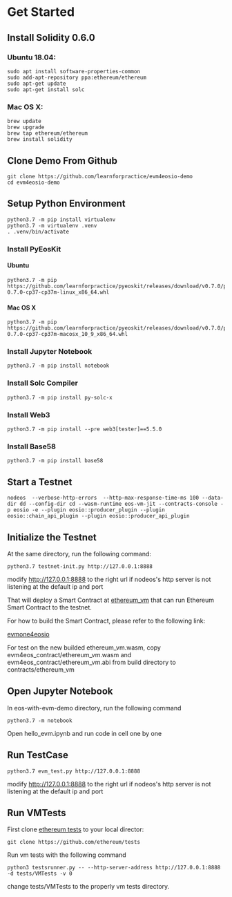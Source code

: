 # Get Started

## Install Solidity 0.6.0

### Ubuntu 18.04:

```
sudo apt install software-properties-common
sudo add-apt-repository ppa:ethereum/ethereum
sudo apt-get update
sudo apt-get install solc
```

### Mac OS X:

```
brew update
brew upgrade
brew tap ethereum/ethereum
brew install solidity
```

## Clone Demo From Github
```
git clone https://github.com/learnforpractice/evm4eosio-demo
cd evm4eosio-demo
```

## Setup Python Environment

```
python3.7 -m pip install virtualenv
python3.7 -m virtualenv .venv
. .venv/bin/activate
```

### Install PyEosKit

#### Ubuntu

```
python3.7 -m pip https://github.com/learnforpractice/pyeoskit/releases/download/v0.7.0/pyeoskit-0.7.0-cp37-cp37m-linux_x86_64.whl
```

#### Mac OS X
```
python3.7 -m pip https://github.com/learnforpractice/pyeoskit/releases/download/v0.7.0/pyeoskit-0.7.0-cp37-cp37m-macosx_10_9_x86_64.whl
```

### Install Jupyter Notebook
```
python3.7 -m pip install notebook
```

### Install Solc Compiler
```
python3.7 -m pip install py-solc-x
```

### Install Web3

```
python3.7 -m pip install --pre web3[tester]==5.5.0
```

### Install Base58
```
python3.7 -m pip install base58
```

## Start a Testnet
```
nodeos  --verbose-http-errors  --http-max-response-time-ms 100 --data-dir dd --config-dir cd --wasm-runtime eos-vm-jit --contracts-console -p eosio -e --plugin eosio::producer_plugin --plugin eosio::chain_api_plugin --plugin eosio::producer_api_plugin
```

## Initialize the Testnet
At the same directory, run the following command:
```
python3.7 testnet-init.py http://127.0.0.1:8888
```

modify http://127.0.0.1:8888 to the right url if nodeos's http server is not listening at the default ip and port


That will deploy a Smart Contract at [ethereum_vm](contracts/ethereum_vm) that can run Ethereum Smart Contract to the testnet.

For how to build the Smart Contract, please refer to the following link:

[evmone4eosio](https://github.com/learnforpractice/evmone4eosio)


For test on the new builded ethereum_vm.wasm, copy evm4eos_contract/ethereum_vm.wasm and evm4eos_contract/ethereum_vm.abi from build directory to contracts/ethereum_vm

## Open Jupyter Notebook
In eos-with-evm-demo directory, run the following command
```
python3.7 -m notebook
```

Open hello_evm.ipynb and run code in cell one by one

## Run TestCase

```
python3.7 evm_test.py http://127.0.0.1:8888
```

modify http://127.0.0.1:8888 to the right url if nodeos's http server is not listening at the default ip and port

## Run VMTests

First clone [ethereum tests](https://github.com/ethereum/tests) to your local director:

```
git clone https://github.com/ethereum/tests
```

Run vm tests with the following command

```
python3 testsrunner.py -- --http-server-address http://127.0.0.1:8888 -d tests/VMTests -v 0
```

change tests/VMTests to the properly vm tests directory.

